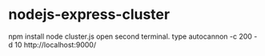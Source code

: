 # nodejs-express-cluster
npm install
node cluster.js
open second terminal. type 
autocannon -c 200 -d 10 http://localhost:9000/
